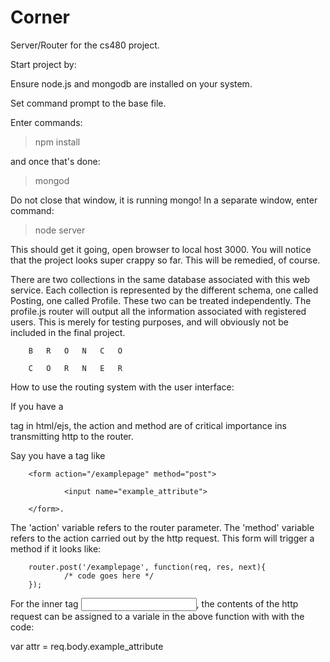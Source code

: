 # Corner

Server/Router for the cs480 project.


Start project by:

Ensure node.js and mongodb are installed on your system.

Set command prompt to the base file.

Enter commands:

> npm install

and once that's done:

> mongod

Do not close that window, it is running mongo!
In a separate window, enter command:

> node server


This should get it going, open browser to local host 3000.
You will notice that the project looks super crappy so far. This will be remedied, of course.


There are two collections in the same database associated with this web service. Each collection is represented by the different schema, one called Posting, one called Profile.
These two can be treated independently.  The profile.js router will output all the information associated with registered users.
This is merely for testing purposes, and will obviously not be included in the final project.



        B   R   O   N   C   O

        C   O   R   N   E   R
        




How to use the routing system with the user interface:

If you have a <form> tag in html/ejs,  the action and method are of critical importance ins transmitting http to the router.

Say you have a tag like 


        <form action="/examplepage" method="post">
        
                <input name="example_attribute">
        
        </form>.  


The 'action' variable refers to the router parameter.  The 'method' variable refers to the action carried out by the http request.  This form will trigger a method if it looks like:


        router.post('/examplepage', function(req, res, next){
                /* code goes here */ 
        });


For the inner tag <input name="example_attribute">, the contents of the http request can be assigned to a variale in the above function with with the code:

var attr = req.body.example_attribute

